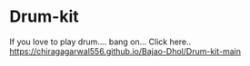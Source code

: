 # Drum-kit

If you love to play drum....
bang on... Click here..
https://chiragagarwal556.github.io/Bajao-Dhol/Drum-kit-main
